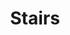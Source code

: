 ---
layout: comic
title: "Stairs"
image-src: "assets/comics/stairs/stairs.jpg"
thumb-src: "assets/comics/stairs/stairs-thumb.jpg"
categories: comics
comments: true
---